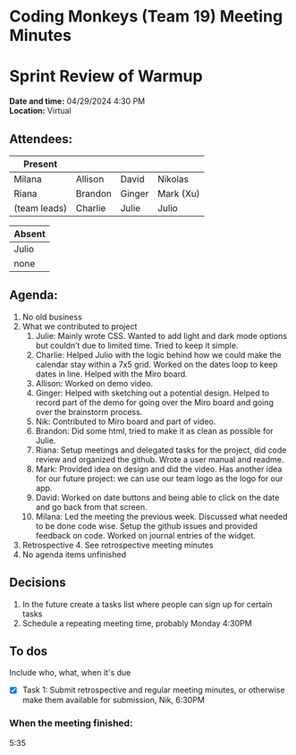 # Coding Monkeys (Team 19) Meeting Minutes
# Sprint Review of Warmup

**Date and time:** 04/29/2024 4:30 PM  
**Location:** Virtual

<!-- Note which members are present / absent (our team has 11 people) -->
## Attendees:
| Present      |             |            |           |
| -----------  | ----------- |----------- |-----------|
| Milana       | Allison     | David      | Nikolas   |
| Riana        | Brandon     | Ginger     | Mark (Xu) |
| (team leads) | Charlie     | Julie      | Julio     |

<!--If no one is absent you can delete this, else move their names to the table -->
| Absent |
|--------|
| Julio  |
| none   |


## Agenda:
1. No old business
2. What we contributed to project
   1. Julie: Mainly wrote CSS. Wanted to add light and dark mode options but couldn’t due to limited time. Tried to keep it simple.
   2. Charlie: Helped Julio with the logic behind how we could make the calendar stay within a 7x5 grid. Worked on the dates loop to keep dates in line. Helped with the Miro board.
   3. Allison: Worked on demo video.
   4. Ginger: Helped with sketching out a potential design. Helped to record part of the demo for going over the Miro board and going over the brainstorm process.
   5. Nik: Contributed to Miro board and part of video.
   6. Brandon: Did some html, tried to make it as clean as possible for Julie.
   7. Riana: Setup meetings and delegated tasks for the project, did code review and organized the github. Wrote a user manual and readme.
   8. Mark: Provided idea on design and did the video. Has another idea for our future project: we can use our team logo as the logo for our app.
   9. David: Worked on date buttons and being able to click on the date and go back from that screen.
   10. Milana: Led the meeting the previous week. Discussed what needed to be done code wise. Setup the github issues and provided feedback on code. Worked on journal entries of the widget.
3. Retrospective
   4. See retrospective meeting minutes
5. No agenda items unfinished
## Decisions
1. In the future create a tasks list where people can sign up for certain tasks
2. Schedule a repeating meeting time, probably Monday 4:30PM
## To dos
Include who, what, when it's due
- [x] Task 1: Submit retrospective and regular meeting minutes, or otherwise make them available for submission, Nik, 6:30PM
### When the meeting finished: 
5:35
